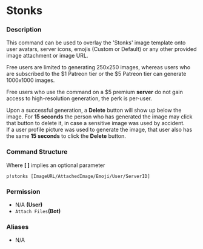 # Stonks

### Description

This command can be used to overlay the 'Stonks' image template onto user avatars, server icons, emojis \(Custom or Default\) or any other provided image attachment or image URL.

Free users are limited to generating 250x250 images, whereas users who are subscribed to the $1 Patreon tier or the $5 Patreon tier can generate 1000x1000 images.  
  
Free users who use the command on a $5 premium **server** do not gain access to high-resolution generation, the perk is per-user.  
  
Upon a successful generation, a **Delete** button will show up below the image. For **15 seconds** the person who has generated the image may click that button to delete it, in case a sensitive image was used by accident.  
If a user profile picture was used to generate the image, that user also has the same **15 seconds** to click the **Delete** button.

### Command Structure

Where **\[ \]** implies an optional parameter

```text
p!stonks [ImageURL/AttachedImage/Emoji/User/ServerID]
```

### **Permission**

* N/A **\(User\)**
* `Attach Files`**\(Bot\)**

### Aliases

* N/A

